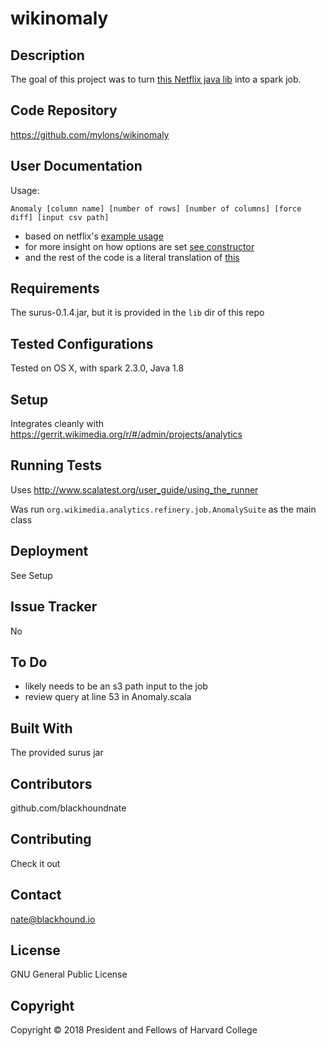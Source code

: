 wikinomaly
=================

Description
-----------

The goal of this project was to turn [this Netflix java lib](https://medium.com/netflix-techblog/rad-outlier-detection-on-big-data-d6b0494371cc)
into a spark job. 

Code Repository
---------------

https://github.com/mylons/wikinomaly

User Documentation
------------------
Usage: 
```
Anomaly [column name] [number of rows] [number of columns] [force diff] [input csv path]
```
* based on netflix's [example usage](https://github.com/Netflix/Surus/blob/master/resources/examples/pig/rad.pig#L55)
* for more insight on how options are set [see constructor](https://github.com/Netflix/Surus/blob/3f68bd384e2267ca00602febe4a382a55a40eb4d/src/main/java/org/surus/pig/RAD.java#L39-L52)
* and the rest of the code is a literal translation of [this](https://github.com/Netflix/Surus/blob/3f68bd384e2267ca00602febe4a382a55a40eb4d/src/main/java/org/surus/pig/RAD.java#L118-L272)

Requirements
------------

The surus-0.1.4.jar, but it is provided in the `lib` dir of this repo

Tested Configurations
---------------------

Tested on OS X, with spark 2.3.0, Java 1.8

Setup
-----

Integrates cleanly with https://gerrit.wikimedia.org/r/#/admin/projects/analytics

Running Tests
-------------

Uses http://www.scalatest.org/user_guide/using_the_runner

Was run `org.wikimedia.analytics.refinery.job.AnomalySuite` as the main class

Deployment
----------

See Setup

Issue Tracker
-------------

No

To Do
-----

* likely needs to be an s3 path input to the job
* review query at line 53 in Anomaly.scala

Built With
----------

The provided surus jar

Contributors
------------

github.com/blackhoundnate

Contributing
------------

Check it out

Contact
-------

nate@blackhound.io


License
-------

GNU General Public License

Copyright
---------

Copyright © 2018 President and Fellows of Harvard College
